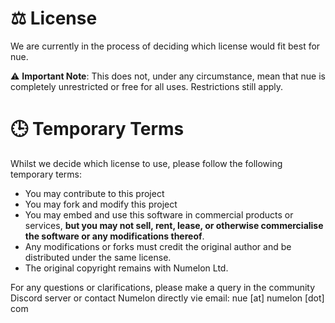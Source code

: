 # ⚖️ License
We are currently in the process of deciding which license would fit best for nue.

⚠️ **Important Note**: This does not, under any circumstance, mean that nue is completely unrestricted or free for all uses. Restrictions still apply.

# 🕒 Temporary Terms
Whilst we decide which license to use, please follow the following temporary terms:

- You may contribute to this project
- You may fork and modify this project
- You may embed and use this software in commercial products or services, **but you may not sell, rent, lease, or otherwise commercialise the software or any modifications thereof**.
- Any modifications or forks must credit the original author and be distributed under the same license.
- The original copyright remains with Numelon Ltd.

For any questions or clarifications, please make a query in the community Discord server or contact Numelon directly vie email: nue [at] numelon [dot] com